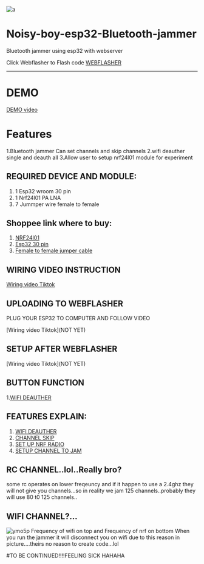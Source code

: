 
![a](https://github.com/user-attachments/assets/4e11c46b-b2b4-4505-91b3-af24706f13ca)

# Noisy-boy-esp32-Bluetooth-jammer
Bluetooth jammer using esp32 with webserver



Click Webflasher to Flash code
[WEBFLASHER](https://smoochiee.github.io/Noisy-boy-esp32-Bluetooth-jammer/flash)

---


# DEMO
[DEMO video](https://ph.shp.ee/995sg2d?smtt=0.0.9)


# Features

1.Bluetooth jammer Can set channels and skip channels
2.wifi deauther single and deauth all
3.Allow user to setup nrf24l01 module for experiment



## REQUIRED DEVICE AND MODULE:

1. 1 Esp32 wroom 30 pin
2. 1 Nrf24l01 PA LNA
3. 7 Jummper wire female to female


## Shoppee link where to buy:

1. [NRF24l01](https://ph.shp.ee/995sg2d?smtt=0.0.9)
2. [Esp32 30 pin](https://ph.shp.ee/5biyof5?smtt=0.0.9)
3. [Female to female jumper cable](https://ph.shp.ee/pvbwzxh?smtt=0.0.9)


 
 ## WIRING VIDEO INSTRUCTION
[Wiring video Tiktok](https://vt.tiktok.com/ZS2mhHxwg/)


## UPLOADING TO WEBFLASHER

PLUG YOUR ESP32 TO COMPUTER AND FOLLOW VIDEO

[Wiring video Tiktok](NOT YET)


## SETUP AFTER WEBFLASHER

[Wiring video Tiktok](NOT YET)


## BUTTON FUNCTION
1.[WIFI DEAUTHER](NOTYET)

## FEATURES EXPLAIN:
1. [WIFI DEAUTHER](NOTYET)
2. [CHANNEL SKIP](NOTYET)
3. [SET UP NRF RADIO](NOTYET)
4. [SETUP CHANNEL TO JAM](NOTYET)


## RC CHANNEL..lol..Really bro?
some rc operates on lower freqeuncy and if it happen to use a 2.4ghz they will not give you channels...so in reality we jam 125 channels..probably they will use 80 t0 125 channels..

## WIFI CHANNEL?...
![ymo5p](https://github.com/user-attachments/assets/7e87ac33-c439-40a4-a5bf-891e97545918)
Frequency of wifi on top and Frequency of nrf on bottom
When you run the jammer it will disconnect you on wifi due to this reason in picture....theirs no reason to create code...lol


#TO BE CONTINUED!!!!FEELING SICK HAHAHA





